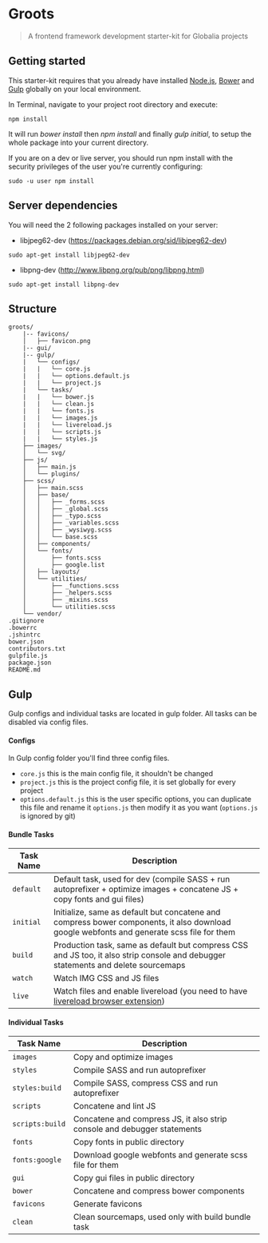 # Groots
> A frontend framework development starter-kit for Globalia projects

## Getting started
This starter-kit requires that you already have installed [Node.js](http://nodejs.org/), [Bower](http://bower.io/) and [Gulp](http://gulpjs.com/) globally on your local environment.

In Terminal, navigate to your project root directory and execute:

```shell
npm install
```

It will run *bower install* then *npm install* and finally *gulp initial*, to setup the whole package into your current directory.

If you are on a dev or live server, you should run npm install with the security privileges of the user you're currently configuring:

```shell
sudo -u user npm install
```

## Server dependencies

You will need the 2 following packages installed on your server:

- libjpeg62-dev (https://packages.debian.org/sid/libjpeg62-dev)

```shell
sudo apt-get install libjpeg62-dev
```

- libpng-dev (http://www.libpng.org/pub/png/libpng.html)

```shell
sudo apt-get install libpng-dev
```

## Structure

```shell
groots/
    |-- favicons/
    │   ├── favicon.png
    |-- gui/
    |-- gulp/
    |   └── configs/
    |   |   └── core.js
    |   |   └── options.default.js
    |   |   └── project.js
    |   └── tasks/
    |   |   └── bower.js
    |   |   └── clean.js
    |   |   └── fonts.js
    |   |   └── images.js
    |   |   └── livereload.js
    |   |   └── scripts.js
    |   |   └── styles.js
    ├── images/
    │   └── svg/
    ├── js/
    │   ├── main.js
    │   └── plugins/
    ├── scss/
    │   ├── main.scss
    │   ├── base/
    │   │   ├── _forms.scss
    │   │   ├── _global.scss
    │   │   ├── _typo.scss
    │   │   ├── _variables.scss
    │   │   ├── _wysiwyg.scss
    │   │   └── base.scss
    │   ├── components/
    │   └── fonts/
    │       ├── fonts.scss
    │       ├── google.list
    │   ├── layouts/
    │   └── utilities/
    │       ├── _functions.scss
    │       ├── _helpers.scss
    │       ├── _mixins.scss
    │       └── utilities.scss
    └── vendor/
.gitignore
.bowerrc
.jshintrc
bower.json
contributors.txt
gulpfile.js
package.json
README.md
```

## Gulp

Gulp configs and individual tasks are located in gulp folder. All tasks can be disabled via config files.

#### Configs

In Gulp config folder you'll find three config files.

- `core.js` this is the main config file, it shouldn't be changed
- `project.js` this is the project config file, it is set globally for every project
- `options.default.js` this is the user specific options, you can duplicate this file and rename it `options.js` then modify it as you want (`options.js` is ignored by git)

#### Bundle Tasks

Task Name     | Description
------------- | -----------------------------------------------------
`default`     | Default task, used for dev (compile SASS + run autoprefixer + optimize images + concatene JS + copy fonts and gui files)
`initial`     | Initialize, same as default but concatene and compress bower components, it also download google webfonts and generate scss file for them
`build`       | Production task, same as default but compress CSS and JS too, it also strip console and debugger statements and delete sourcemaps
`watch`       | Watch IMG CSS and JS files
`live`        | Watch files and enable livereload (you need to have [livereload browser extension](http://livereload.com/extensions/))

#### Individual Tasks

Task Name      | Description
-------------- | ----------------------------------------------------
`images      ` | Copy and optimize images
`styles`       | Compile SASS and run autoprefixer
`styles:build` | Compile SASS, compress CSS and run autoprefixer
`scripts`      | Concatene and lint JS
`scripts:build`| Concatene and compress JS, it also strip console and debugger statements
`fonts`        | Copy fonts in public directory
`fonts:google` | Download google webfonts and generate scss file for them
`gui`          | Copy gui files in public directory
`bower`        | Concatene and compress bower components
`favicons`     | Generate favicons
`clean`        | Clean sourcemaps, used only with build bundle task
